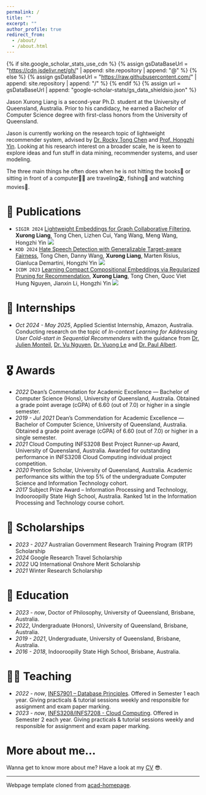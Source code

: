 ```yaml
---
permalink: /
title: ""
excerpt: ""
author_profile: true
redirect_from: 
  - /about/
  - /about.html
---
```


{% if site.google_scholar_stats_use_cdn %}
{% assign gsDataBaseUrl = "https://cdn.jsdelivr.net/gh/" | append: site.repository | append: "@" %}
{% else %}
{% assign gsDataBaseUrl = "https://raw.githubusercontent.com/" | append: site.repository | append: "/" %}
{% endif %}
{% assign url = gsDataBaseUrl | append: "google-scholar-stats/gs_data_shieldsio.json" %}

<span class='anchor' id='about-me'></span>

Jason Xurong Liang is a second-year Ph.D. student at the University of Queensland, Australia. Prior to his candidacy, he earned a Bachelor of Computer Science degree with first-class honors from the University of Queensland. 

Jason is currently working on the research topic of lightweight recommender system, advised by [Dr. Rocky Tong Chen](https://eecs.uq.edu.au/profile/1253/rocky-chen) and [Prof. Hongzhi Yin](https://sites.google.com/view/hongzhi-yin/home). Looking at his research interest on a broader scale, he is keen to explore ideas and fun stuff in data mining, recommender systems, and user modeling. 

The three main things he often does when he is not hitting the books📖 or sitting in front of a computer👨‍💻 are traveling🏖️, fishing🎣 and watching movies🍿.

<!---
My research interest includes neural machine translation and computer vision. I have published more than 100 papers at the top international AI conferences with total <a href='https://scholar.google.com/citations?user=DhtAFkwAAAAJ'>google scholar citations <strong><span id='total_cit'>260000+</span></strong></a> (You can also use google scholar badge <a href='https://scholar.google.com/citations?user=DhtAFkwAAAAJ'><img src="https://img.shields.io/endpoint?url={{ url | url_encode }}&logo=Google%20Scholar&labelColor=f6f6f6&color=9cf&style=flat&label=citations"></a>).
--->

<!---
# 🔥 News
- *2022.02*: &nbsp;🎉🎉 Lorem ipsum dolor sit amet, consectetur adipiscing elit. Vivamus ornare aliquet ipsum, ac tempus justo dapibus sit amet. 
- *2022.02*: &nbsp;🎉🎉 Lorem ipsum dolor sit amet, consectetur adipiscing elit. Vivamus ornare aliquet ipsum, ac tempus justo dapibus sit amet. 
--->

# 📝 Publications

- `SIGIR 2024` [Lightweight Embeddings for Graph Collaborative Filtering](https://arxiv.org/abs/2403.18479), **Xurong Liang**, Tong Chen, Lizhen Cui, Yang Wang, Meng Wang, Hongzhi Yin [![](https://img.shields.io/github/stars/xurong-liang/LEGCF?style=social&label=Code+Stars)](https://github.com/xurong-liang/LEGCF)
- `KDD 2024` [Hate Speech Detection with Generalizable Target-aware Fairness](https://arxiv.org/abs/2406.00046), Tong Chen, Danny Wang, **Xurong Liang**, Marten Risius, Gianluca Demartini, Hongzhi Yin [![](https://img.shields.io/github/stars/xurong-liang/getfair?style=social&label=Code+Stars)](https://github.com/xurong-liang/getfair)
- `ICDM 2023` [Learning Compact Compositional Embeddings via Regularized Pruning for Recommendation](https://arxiv.org/abs/2309.03518), **Xurong Liang**, Tong Chen, Quoc Viet Hung Nguyen, Jianxin Li, Hongzhi Yin [![](https://img.shields.io/github/stars/xurong-liang/CERP?style=social&label=Code+Stars)](https://github.com/xurong-liang/CERP)

# 💼 Internships

- *Oct 2024 - May 2025*, Applied Scientist Internship, Amazon, Australia. Conducting research on the topic of *In-context Learning for Addressing User Cold-start in Sequential Recommenders* with the guidance from [Dr. Julien Monteil](https://scholar.google.com/citations?user=ZXFM_O8AAAAJ&hl=en), [Dr. Vu Nguyen](https://vu-nguyen.org/), [Dr. Vuong Le](https://vuongle2.github.io/) and [Dr. Paul Albert](https://scholar.google.com/citations?user=trUhFBEAAAAJ&hl=en).


<!---
- [Lorem ipsum dolor sit amet, consectetur adipiscing elit. Vivamus ornare aliquet ipsum, ac tempus justo dapibus sit amet](https://github.com), A, B, C, **CVPR 2020**
--->

# 🎖 Awards
- *2022*  Dean’s Commendation for Academic Excellence — Bachelor of Computer Science (Hons), University of Queensland, Australia. Obtained a grade point average (cGPA) of 6.60 (out of 7.0) or higher in a single semester.
- *2019 - Jul 2021* Dean’s Commendation for Academic Excellence — Bachelor of Computer Science, University of Queensland, Australia. Obtained a grade point average (cGPA) of 6.60 (out of 7.0) or higher in a single semester.
- *2021* Cloud Computing INFS3208 Best Project Runner-up Award, University of Queensland, Australia. Awarded for outstanding performance in INFS3208 Cloud Computing individual project competition.
- *2020* Prentice Scholar, University of Queensland, Australia. Academic performance sits within the top 5% of the undergraduate Computer Science and Information
Technology cohort. 
- *2017* Subject Prize Award – Information Processing and Technology, Indooroopilly State High School, Australia. Ranked 1st in the Information Processing and Technology course cohort.

# 🤑 Scholarships
- *2023 - 2027* Australian Government Research Training Program (RTP) Scholarship
- *2024* Google Research Travel Scholarship
- *2022* UQ International Onshore Merit Scholarship
- *2021* Winter Research Scholarship

# 📖 Education
- *2023 - now*, Doctor of Philosophy, University of Queensland, Brisbane, Australia.
- *2022*, Undergraduate (Honors), University of Queensland, Brisbane, Australia.
- *2019 - 2021*, Undergraduate, University of Queensland, Brisbane, Australia.
- *2016 - 2018*, Indooroopilly State High School, Brisbane, Australia.

# 🧑‍🏫 Teaching
- *2022 - now*, [INFS7901 – Database Principles](https://my.uq.edu.au/programs-courses/course.html?course_code=INFS7901). Offered in Semester 1 each year. Giving practicals & tutorial sessions weekly and responsible for assignment and exam paper marking.
- *2023 - now*, [INFS3208/INFS7208 - Cloud Computing](https://my.uq.edu.au/programs-courses/course.html?course_code=INFS3208). Offered in Semester 2 each year. Giving practicals & tutorial sessions weekly and responsible for assignment and exam paper marking.

# More about me...
Wanna get to know more about me? Have a look at my [CV](../Xurong_Liang_resume.pdf) 😎.


---

Webpage template cloned from [acad-homepage](https://github.com/RayeRen/acad-homepage.github.io).

<!---
# 💬 Invited Talks
- *2021.06*, Lorem ipsum dolor sit amet, consectetur adipiscing elit. Vivamus ornare aliquet ipsum, ac tempus justo dapibus sit amet. 
- *2021.03*, Lorem ipsum dolor sit amet, consectetur adipiscing elit. Vivamus ornare aliquet ipsum, ac tempus justo dapibus sit amet.  \| [\[video\]](https://github.com/)
--->
